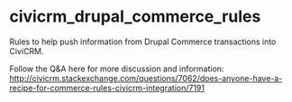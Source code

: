 # civicrm_drupal_commerce_rules
Rules to help push information from Drupal Commerce transactions into CiviCRM.


Follow the Q&A here for more discussion and information:
http://civicrm.stackexchange.com/questions/7062/does-anyone-have-a-recipe-for-commerce-rules-civicrm-integration/7191
